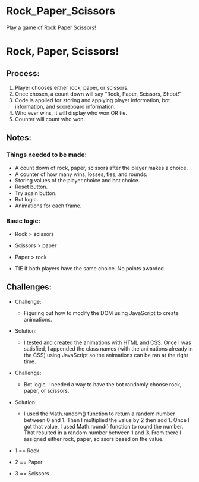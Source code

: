 # Rock_Paper_Scissors

Play a game of Rock Paper Scissors!
# Rock, Paper, Scissors!

## Process:
1. Player chooses either rock, paper, or scissors.
2. Once chosen, a count down will say "Rock, Paper, Scissors, Shoot!"
3. Code is applied for storing and applying player information, bot information, and scoreboard information.
4. Who ever wins, it will display who won OR tie.
5. Counter will count who won.

## Notes:
### Things needed to be made:
- A count down of rock, paper, scissors after the player makes a choice.
- A counter of how many wins, losses, ties, and rounds.
- Storing values of the player choice and bot choice.
- Reset button.
- Try again button.
- Bot logic.
- Animations for each frame.

### Basic logic:
- Rock > scissors
- Scissors > paper
- Paper > rock

- TIE if both players have the same choice. No points awarded.

## Challenges:
- Challenge: 
  - Figuring out how to modify the DOM using JavaScript to create animations. 
- Solution: 
  - I tested and created the animations with HTML and CSS. Once I was satisfied, I appended the class names (with the animations already in the CSS) using JavaScript so the animations can be ran at the right time.

- Challenge: 
  - Bot logic. I needed a way to have the bot randomly choose rock, paper, or scissors.
- Solution: 
  - I used the Math.random() function to return a random number between 0 and 1. Then I multiplied the value by 2 then add 1. Once I got that value, I used Math.round() function to round the number. That resulted in a random number between 1 and 3. From there I assigned either rock, paper, scissors based on the value.

- 1 == Rock
- 2 == Paper
- 3 == Scissors

